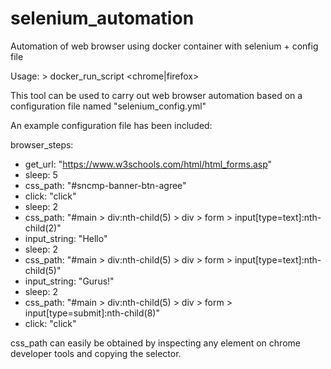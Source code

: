 # selenium_automation
Automation of web browser using docker container with selenium + config file

Usage: 
            > docker_run_script <chrome|firefox>

This tool can be used to carry out web browser automation based on a configuration file named "selenium_config.yml"

An example configuration file has been included:

browser_steps:      
  - get_url: "https://www.w3schools.com/html/html_forms.asp"
  - sleep: 5
  - css_path: "#sncmp-banner-btn-agree"
  - click: "click"
  - sleep: 2
  - css_path: "#main > div:nth-child(5) > div > form > input[type=text]:nth-child(2)"
  - input_string: "Hello"
  - sleep: 2
  - css_path: "#main > div:nth-child(5) > div > form > input[type=text]:nth-child(5)"
  - input_string: "Gurus!"
  - sleep: 2
  - css_path: "#main > div:nth-child(5) > div > form > input[type=submit]:nth-child(8)"
  - click:  "click"

css_path can easily be obtained by inspecting any element on chrome developer tools and copying the selector.
